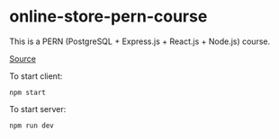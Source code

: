 # online-store-pern-course

This is a PERN (PostgreSQL + Express.js + React.js + Node.js) course.  

[Source](https://www.youtube.com/watch?v=H2GCkRF9eko)  

To start client:
```
npm start
```

To start server:
```
npm run dev
```
